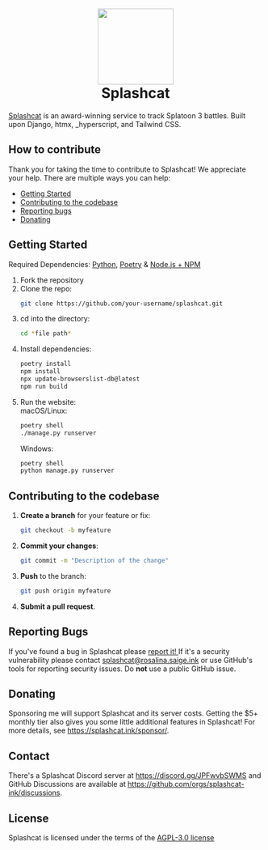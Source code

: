 <h1 align='center'>
<img src="https://raw.githubusercontent.com/splashcat-ink/splashcat/refs/heads/main/static/images/judd-pride.png" width="150">
<br>
<b>Splashcat</b>
</h1>

[Splashcat](http://splashcat.ink "Splashcat") is an award-winning service to track Splatoon 3 battles. Built upon
Django, htmx, _hyperscript, and Tailwind CSS.

## How to contribute

Thank you for taking the time to contribute to Splashcat! We appreciate your help. There are multiple ways you can help:

- [Getting Started](#getting-started)
- [Contributing to the codebase](#contributing-to-the-codebase)
- [Reporting bugs](#reporting-bugs)
- [Donating](https://github.com/sponsors/catgirlinspace)

## Getting Started

Required
Dependencies: [Python](https://www.python.org/downloads/ "Python"), [Poetry](http://python-poetry.org/docs "Poetry") & [Node.js + NPM](https://docs.npmjs.com/downloading-and-installing-node-js-and-npm "NPM")

1. Fork the repository
2. Clone the repo:
    ```bash
    git clone https://github.com/your-username/splashcat.git
    ```
3. cd into the directory:
   ```bash
   cd *file path*
   ```
4. Install dependencies:
    ```bash
	poetry install
	npm install
	npx update-browserslist-db@latest
	npm run build
    ```
5. Run the website:
   <br>
   macOS/Linux:
   ```bash
   poetry shell
   ./manage.py runserver
   ```
   Windows:
   ```bash
   poetry shell
   python manage.py runserver
   ```

## Contributing to the codebase

1. **Create a branch** for your feature or fix:
    ```bash
    git checkout -b myfeature
    ```
2. **Commit your changes**:
    ```bash
    git commit -m "Description of the change"
    ```
3. **Push** to the branch:
    ```bash
    git push origin myfeature
    ```
4. **Submit a pull request**.

## Reporting Bugs

If you've found a bug in Splashcat
please [report it! ](https://github.com/splashcat-ink/splashcat/issues/new "report it! ")
If it's a security vulnerability please contact splashcat@rosalina.saige.ink or use GitHub's tools for reporting
security issues. Do **not** use a public GitHub issue.

## Donating

Sponsoring me will support Splashcat and its server costs. Getting the $5+ monthly tier also gives you some little
additional features in Splashcat! For more details, see https://splashcat.ink/sponsor/.

## Contact

There's a Splashcat Discord server at https://discord.gg/JPFwvbSWMS and GitHub Discussions are available
at https://github.com/orgs/splashcat-ink/discussions.

## License

Splashcat is licensed under the terms of
the [AGPL-3.0 license ](https://github.com/splashcat-ink/splashcat/blob/main/LICENSE "AGPL-3.0 license ")

